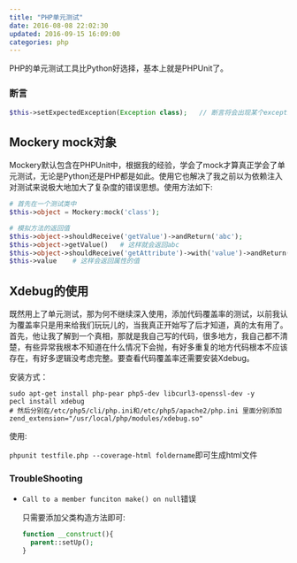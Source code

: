 ```yaml
---
title: "PHP单元测试"
date: 2016-08-08 22:02:30
updated: 2016-09-15 16:09:00
categories: php
---
```

PHP的单元测试工具比Python好选择，基本上就是PHPUnit了。

### 断言

```php
$this->setExpectedException(Exception class);	// 断言将会出现某个exception	
```

## Mockery mock对象

Mockery默认包含在PHPUnit中，根据我的经验，学会了mock才算真正学会了单元测试，无论是Python还是PHP都是如此。使用它也解决了我之前以为依赖注入对测试来说极大地加大了复杂度的错误思想。使用方法如下: 

```php
# 首先在一个测试类中
$this->object = Mockery:mock('class');

# 模拟方法的返回值
$this->object->shouldReceive('getValue')->andReturn('abc');	
$this->object->getValue()	# 这样就会返回abc
$this->object->shouldReceive('getAttribute')->with('value')->andReturn('def');
$this->value	# 这样会返回属性的值
```

## Xdebug的使用

既然用上了单元测试，那为何不继续深入使用，添加代码覆盖率的测试，以前我认为覆盖率只是用来给我们玩玩儿的，当我真正开始写了后才知道，真的太有用了。首先，他让我了解到一个真相，那就是我自己写的代码，很多地方，我自己都不清楚，有些异常我根本不知道在什么情况下会抛，有好多重复的地方代码根本不应该存在，有好多逻辑没考虑完整。要查看代码覆盖率还需要安装Xdebug。

安装方式：

```shell
sudo apt-get install php-pear php5-dev libcurl3-openssl-dev -y
pecl install xdebug
# 然后分别在/etc/php5/cli/php.ini和/etc/php5/apache2/php.ini 里面分别添加
zend_extension="/usr/local/php/modules/xdebug.so"
```

使用:

`phpunit testfile.php --coverage-html foldername`即可生成html文件

### TroubleShooting

- `Call to a member funciton make() on null`错误

  只需要添加父类构造方法即可:

  ```php
  function __construct(){
    parent::setUp();
  }
  ```

  ​

